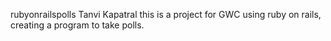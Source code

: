 rubyonrailspolls
Tanvi Kapatral
this is a project for GWC using ruby on rails, creating a program to take polls. 

